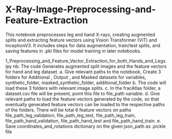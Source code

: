 # X-Ray-Image-Preprocessing-and-Feature-Extraction
This notebook preprocesses leg and hand X-rays, creating augmented splits and extracting feature vectors using Vision Transformer (ViT) and InceptionV3. It includes steps for data augmentation, train/test splits, and saving features in .pkl files for model training in later notebooks.


1_Preprocessing_and_Feature_Vector_Extraction_for_both_Hands_and_Legs.ipy nb: The code Generates augmented split images and the feature vectors for hand and leg dataset.
a. Give relevant paths to the notebook, Create 3 folders for Additional , Output , and Masked datasets for variables, synthetic_folder, masked_synthetic_folder, additional_folder
b. The code will load these 3 folders with relevant image splits.
c. In the fracAtlas folder, a dataset.csv file will be present, point this file to file_path
variable.
d. Give relevant paths to load the feature vectors generated by the code, so that
eventually generated feature vectors can be loaded to the respective paths of the folders. There will be total 6 feature vectors on paths file_path_leg_validation, file_path_leg_test, file_path_leg_train, file_path_hand_validation, file_path_hand_test and file_path_hand_train.
e. Save coordinates_and_rotations dictionary on the given json_path as .pickle file
